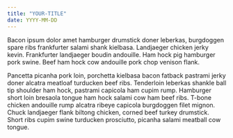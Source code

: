 ```yaml
---
title: "YOUR-TITLE"
date: YYYY-MM-DD
---
```


Bacon ipsum dolor amet hamburger drumstick doner leberkas, burgdoggen spare ribs frankfurter salami shank kielbasa. Landjaeger chicken jerky kevin. Frankfurter landjaeger boudin andouille. Ham hock pig hamburger pork swine. Beef ham hock cow andouille pork chop venison flank.

Pancetta picanha pork loin, porchetta kielbasa bacon fatback pastrami jerky doner alcatra meatloaf turducken beef ribs. Tenderloin leberkas shankle ball tip shoulder ham hock, pastrami capicola ham cupim rump. Hamburger short loin bresaola tongue ham hock salami cow ham beef ribs. T-bone chicken andouille rump alcatra ribeye capicola burgdoggen filet mignon. Chuck landjaeger flank biltong chicken, corned beef turkey drumstick. Short ribs cupim swine turducken prosciutto, picanha salami meatball cow tongue.
